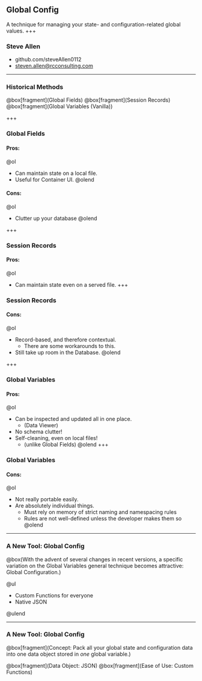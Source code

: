 ## Global Config
A technique for managing your state- and configuration-related global values.
+++
### Steve Allen
- github.com/steveAllen0112
- steven.allen@rcconsulting.com
---

### Historical Methods

@box[fragment](Global Fields)
@box[fragment](Session Records)
@box[fragment](Global Variables (Vanilla))

+++

### Global Fields
#### Pros:
@ol
- Can maintain state on a local file.
- Useful for Container UI.
@olend
#### Cons:
@ol
- Clutter up your database
@olend

+++

### Session Records
#### Pros:
@ol
- Can maintain state even on a served file.
+++
### Session Records
#### Cons:
@ol
- Record-based, and therefore contextual.
  - There are some workarounds to this.
- Still take up room in the Database.
@olend

+++
### Global Variables
#### Pros:
@ol
- Can be inspected and updated all in one place.
  - (Data Viewer)
- No schema clutter!
- Self-cleaning, even on local files!
  - (unlike Global Fields)
@olend
+++
### Global Variables
#### Cons:
@ol
- Not really portable easily.
- Are absolutely individual things.
  - Must rely on memory of strict naming and namespacing rules
  - Rules are not well-defined unless the developer makes them so
@olend
---
### A New Tool: Global Config

@box(With the advent of several changes in recent versions, a specific variation on the Global Variables general technique becomes attractive: Global Configuration.)

@ul

 - Custom Functions for everyone
 - Native JSON

@ulend

---

### A New Tool: Global Config

@box[fragment](Concept: Pack all your global state and configuration data into one data object stored in _one_ global variable.)

@box[fragment](Data Object: JSON)
@box[fragment](Ease of Use: Custom Functions)
